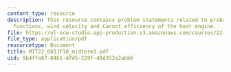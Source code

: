 ```yaml
---
content_type: resource
description: This resource contains problem statements related to probability density
  functions, wind velocity and Carnot efficiency of the heat engine.
file: https://ol-ocw-studio-app-production.s3.amazonaws.com/courses/22-081j-introduction-to-sustainable-energy-fall-2010/9b4ffa8784b1d7d5229f48d352a2abb6_MIT22_081JF10_midterm1.pdf
file_type: application/pdf
resourcetype: Document
title: MIT22_081JF10_midterm1.pdf
uid: 9b4ffa87-84b1-d7d5-229f-48d352a2abb6
---
```

